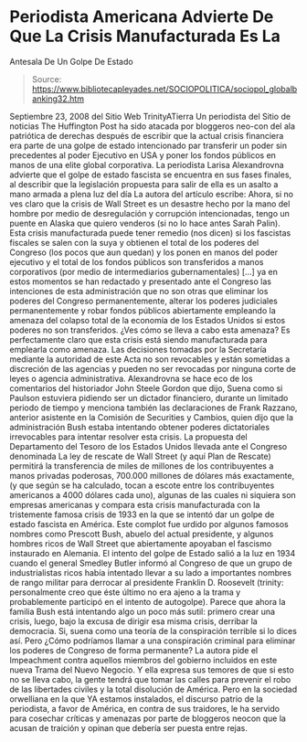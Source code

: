 # Periodista Americana Advierte De Que La Crisis Manufacturada Es La 
Antesala De Un Golpe De Estado

> Source: https://www.bibliotecapleyades.net/SOCIOPOLITICA/sociopol_globalbanking32.htm

Septiembre 23, 2008
del Sitio Web
TrinityATierra
Un periodista del Sitio de noticias The
Huffington Post ha sido atacada por bloggeros neo-con del ala patriótica
de derechas después de escribir que la actual crisis financiera era parte de
una golpe de estado intencionado par transferir un poder sin precedentes al
poder Ejecutivo en USA y poner los fondos públicos en manos de una
elite
global corporativa.
La periodista Larisa Alexandrovna advierte que el golpe
de estado fascista se encuentra en sus fases finales, al describir que la
legislación propuesta para salir de ella es un asalto a mano armada a plena
luz del día
La autora del artículo escribe:
Ahora, si no ves claro que la crisis de Wall Street es un desastre hecho
por la mano del hombre por medio de desregulación y corrupción intencionadas,
tengo un puente en Alaska que quiero venderos (si no lo hace antes Sarah
Palin).
Esta crisis manufacturada puede tener remedio (nos dicen) si los
fascistas fiscales se salen con la suya y obtienen el total de los poderes
del Congreso (los pocos que aun quedan) y los ponen en manos del poder
ejecutivo y el total de los fondos públicos son transferidos a manos
corporativos (por medio de intermediarios gubernamentales)
[...] ya en estos momentos se han redactado y presentado ante el Congreso
las intenciones de esta administración que no son otras que eliminar los
poderes del Congreso permanentemente, alterar los poderes judiciales
permanentemente y robar fondos públicos abiertamente empleando la amenaza
del colapso total de la economía de los Estados Unidos si estos poderes no
son transferidos.
¿Ves cómo se lleva a cabo esta amenaza?
Es perfectamente
claro que esta crisis está siendo manufacturada para emplearla como amenaza.
Las decisiones tomadas por la Secretaría mediante la autoridad de este Acta
no son revocables y están sometidas a discreción de las agencias y pueden no
ser revocadas por ninguna corte de leyes o agencia administrativa.
Alexandrovna se hace eco de los comentarios del historiador
John Steele
Gordon que dijo,
Suena como si Paulson estuviera pidiendo ser un dictador
financiero, durante un limitado periodo de tiempo y menciona también las
declaraciones de Frank Razzano, anterior asistente en la Comisión de Securities y Cambios, quien dijo que la administración Bush estaba
intentando obtener poderes dictatoriales irrevocables para intentar
resolver esta crisis.
La propuesta del Departamento del Tesoro de los Estados Unidos llevada ante
el Congreso denominada La ley de rescate de Wall Street (y aquí Plan de
Rescate) permitirá la transferencia de miles de millones de los
contribuyentes a manos privadas poderosas, 700.000 millones de dólares más
exactamente, (y que según se ha calculado, tocan a escote entre los
contribuyentes americanos a 4000 dólares cada uno), algunas de las cuales ni
siquiera son empresas americanas y compara esta crisis manufacturada con la
tristemente famosa crisis de 1933 en la que se intentó dar un golpe de
estado fascista en América.
Este complot fue urdido por algunos famosos
nombres como Prescott Bush, abuelo del actual presidente, y algunos hombres
ricos de Wall Street que abiertamente apoyaban el fascismo instaurado en
Alemania.
El intento del golpe de Estado salió a la luz en 1934 cuando el general
Smedley Butler informó al Congreso de que un grupo de industrialistas ricos
había intentado llevar a su lado a importantes nombres de rango militar para
derrocar al presidente Franklin D. Roosevelt (trinity: personalmente creo
que éste último no era ajeno a la trama y probablemente participó en el
intento de autogolpe).
Parece que ahora la familia Bush está intentando algo un poco más sutil:
primero crear una crisis, luego, bajo la excusa de dirigir esa misma crisis,
derribar la democracia. Si, suena como una teoría de la conspiración
terrible si lo dices así. Pero ¿Cómo podríamos llamar a una conspiración
criminal para eliminar los poderes de Congreso de forma permanente?
La autora pide el Impeachment contra aquellos miembros del gobierno
incluidos en este nueva Trama del Nuevo Negocio.
Y ella expresa sus temores
de que si esto no se lleva cabo, la gente tendrá que tomar las calles para
prevenir el robo de las libertades civiles y la total disolución de América.
Pero en la sociedad orwelliana en la que YA estamos instalados, el discurso
patrio de la periodista, a favor de América, en contra de sus traidores, le
ha servido para cosechar críticas y amenazas por parte de bloggeros neocon
que la acusan de traición y opinan que debería ser puesta entre rejas.
